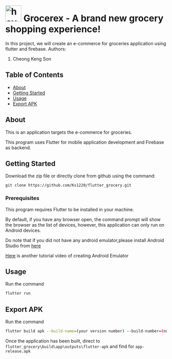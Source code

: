 # <img src="https://user-images.githubusercontent.com/62043437/154081984-36b1d7f0-9d3a-4a70-8287-115f6b8df748.jpg" width="50" title="hover text"> Grocerex - A brand new grocery shopping experience!

In this project, we will create an e-commerce for groceries application using flutter and firebase. 
Authors:
1. Cheong Keng Son

## Table of Contents

- [About](#about)
- [Getting Started](#getting_started)
- [Usage](#usage)
- [Export APK](#export_apk)
 
 ## About <a name = "about"></a>
 
 This is an application targets the e-commerce for groceries.
 
 This program uses Flutter for mobile application development and Firebase as backend. 
 

## Getting Started <a name = "getting_started"></a>
 
Download the zip file or directly clone from github using the command:

```
git clone https://github.com/Ks1220/flutter_grocery.git
```

### Prerequisites

This program requires Flutter to be installed in your machine.

By default, if you have any browser open, the command prompt will show the browser as the list of devices, however, this application can only run on Android devices. 

Do note that if you did not have any android emulator,please install Android Studio from [here](https://developer.android.com/studio?gclid=Cj0KCQiAnuGNBhCPARIsACbnLzqa66HJFyZxvOYcarh5a3G8URjB49ZS2MlzrpxYF5bjKUl556jIqrwaAqAdEALw_wcB&gclsrc=aw.ds)

[Here](https://www.youtube.com/watch?v=LgRRmgfrFQM) is another tutorial video of creating Android Emulator

## Usage <a name = "usage"></a>

Run the command

```bash
flutter run
```
## Export APK <a name = "export_apk"></a>

Run the command

```bash
flutter build apk --build-name=(your version number) --build-number=(number sequence)
```

Once the application has been built, direct to ```flutter_grocery\build\app\outputs\flutter-apk``` and find for ```app-release.apk```
